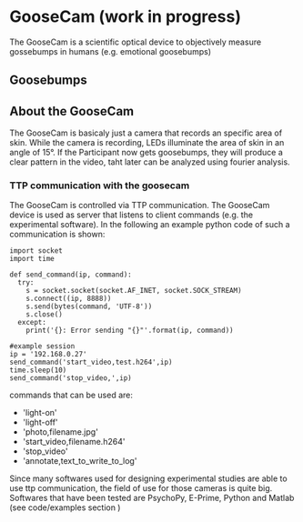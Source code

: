 <H1> GooseCam (work in progress)</H1>
<p>The GooseCam is a scientific optical device to objectively measure gossebumps in humans (e.g. emotional goosebumps) </p>

<H2>Goosebumps</H2>

<H2>About the GooseCam</H2>
<p>The GooseCam is basicaly just a camera that records an specific area of skin. While the camera is recording, LEDs illuminate the area of skin in an angle of 15°. If the Participant now gets goosebumps, they will produce a clear pattern in the video, taht later can be analyzed using fourier analysis.</p>
<H3>TTP communication with the goosecam</H3>


<p>The GooseCam is controlled via TTP communication. The GooseCam device is used as server that listens to client commands (e.g. the experimental software). In the following an example python code of such a communication is shown:</p>

```{r test-python, engine='python'}
import socket
import time 

def send_command(ip, command):
  try:
    s = socket.socket(socket.AF_INET, socket.SOCK_STREAM)
    s.connect((ip, 8888))
    s.send(bytes(command, 'UTF-8'))
    s.close()
  except:
    print('{}: Error sending "{}"'.format(ip, command))

#example session
ip = '192.168.0.27'
send_command('start_video,test.h264',ip)
time.sleep(10)
send_command('stop_video,',ip)
```
<p> commands that can be used are:
  <ul>
    <li>'light-on'</li>
    <li>'light-off'</li>
    <li>'photo,filename.jpg'</li>
    <li>'start_video,filename.h264'</li>
    <li>'stop_video'</li>
    <li>'annotate,text_to_write_to_log'</li>
  </ul>    
</p>
  
<p>Since many softwares used for designing experimental studies are able to use ttp communication, the field of use for those cameras is quite big. Softwares that have been tested are PsychoPy, E-Prime, Python and Matlab (see code/examples section )</>
  
